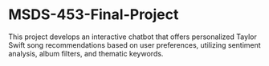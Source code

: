 # MSDS-453-Final-Project
This project develops an interactive chatbot that offers personalized Taylor Swift song recommendations based on user preferences, utilizing sentiment analysis, album filters, and thematic keywords.
